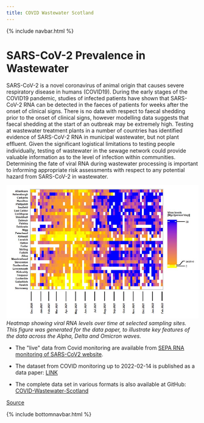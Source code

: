 ```yaml
---
title: COVID Wastewater Scotland
---
```

{% include navbar.html %} 

# SARS-CoV-2 Prevalence in Wastewater
SARS-CoV-2 is a novel coronavirus of animal origin that causes severe respiratory disease in humans (COVID19). During the 
early stages of the COVID19 pandemic, studies of infected patients have shown that SARS-CoV-2 RNA can be detected in the 
faeces of patients for weeks after the onset of clinical signs. There is no data with respect to faecal shedding prior to 
the onset of clinical signs, however modelling data suggests that faecal shedding at the start of an outbreak may be 
extremely high. Testing at wastewater treatment plants in a number of countries has identified evidence of SARS-CoV-2 RNA 
in municipal wastewater, but not plant efﬂuent. Given the significant logistical limitations to testing people 
individually, testing of wastewater in the sewage network could provide valuable information as to the level of infection 
within communities. Determining the fate of viral RNA during wastewater processing is important to informing appropriate 
risk
assessments with respect to any potential hazard from SARS-CoV-2 in wastewater.

![prevalence_heatmap](covid_prevalence_heatmap.jpeg)
*Heatmap showing viral RNA levels over time at selected sampling sites. This figure was generated for the data paper, to illustrate key features of the data across the Alpha, Delta and Omicron waves.*

* The "live" data from Covid monitoring are available from [SEPA RNA monitoring of SARS-CoV2 
website](https://informatics.sepa.org.uk/RNAmonitoring/).

* The dataset from COVID monitoring up to 2022-02-14 is published as a data paper: [LINK]()

* The complete data set in various formats is also available at GitHub: 
[COVID-Wastewater-Scotland](https://github.com/BioRDM/COVID-Wastewater-Scotland)

[Source](https://www.crew.ac.uk/publication/tracking-sars-cov-2-municipal-wastewater)


{% include bottomnavbar.html %}

